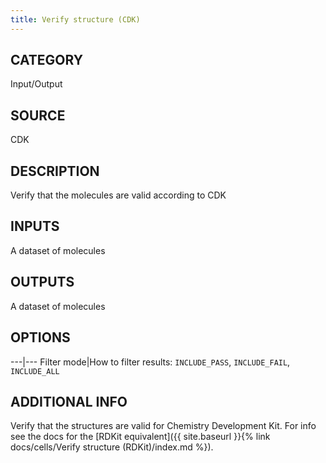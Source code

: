 ```yaml
---
title: Verify structure (CDK)
---
```


## CATEGORY
Input/Output

## SOURCE
CDK

## DESCRIPTION
Verify that the molecules are valid according to CDK

## INPUTS
A dataset of molecules

## OUTPUTS
A dataset of molecules

## OPTIONS

---|---
Filter mode|How to filter results: `INCLUDE_PASS`, `INCLUDE_FAIL`, `INCLUDE_ALL`

## ADDITIONAL INFO
Verify that the structures are valid for Chemistry Development Kit. For info see the docs for the [RDKit equivalent]({{ site.baseurl }}{% link docs/cells/Verify structure (RDKit)/index.md %}).
